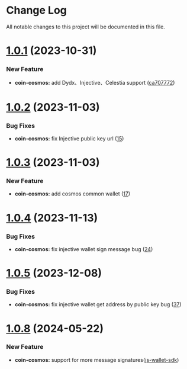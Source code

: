 
# Change Log

All notable changes to this project will be documented in this file.

# [1.0.1](https://github.com/okx/js-wallet-sdk) (2023-10-31)

### New Feature

- **coin-cosmos:** add Dydx、Injective、Celestia support ([ca707772](https://github.com/okx/js-wallet-sdk/commit/ca7077722560cb15aea484ad14f7bdf5b0f12224))


# [1.0.2](https://github.com/okx/js-wallet-sdk) (2023-11-03)

### Bug Fixes

- **coin-cosmos:** fix Injective public key url ([15](https://github.com/okx/js-wallet-sdk/pull/15))

# [1.0.3](https://github.com/okx/js-wallet-sdk) (2023-11-03)

### New Feature

- **coin-cosmos:** add cosmos common wallet ([17](https://github.com/okx/js-wallet-sdk/pull/17))

# [1.0.4](https://github.com/okx/js-wallet-sdk) (2023-11-13)

### Bug Fixes

- **coin-cosmos:** fix injective wallet sign message bug ([24](https://github.com/okx/js-wallet-sdk/pull/24))

# [1.0.5](https://github.com/okx/js-wallet-sdk) (2023-12-08)

### Bug Fixes

- **coin-cosmos:** fix injective wallet get address by public key bug ([37](https://github.com/okx/js-wallet-sdk/pull/37))


# [1.0.8](https://github.com/okx/js-wallet-sdk) (2024-05-22)

### New Feature

- **coin-cosmos:** support for more message signatures([js-wallet-sdk](https://github.com/okx/js-wallet-sdk))


